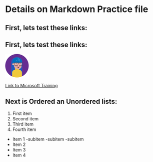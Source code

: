 
# Details on Markdown Practice file

## First, lets test these links:

## First, lets test these links:

![Sample image](/images_2/mara.png)

[Link to Microsoft Training](https://learn.microsoft.com/en-us/training/modules/communicate-using-markdown/2-what-is-markdown)

## Next is Ordered an Unordered lists:

1. First item
1. Second item
1. Third item
1. Fourth item


- Item 1
    -subitem
    -subitem
    -subitem
- Item 2
- Item 3
- Item 4